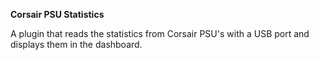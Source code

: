 **Corsair PSU Statistics**

A plugin that reads the statistics from Corsair PSU's with a USB port and displays them in the dashboard.